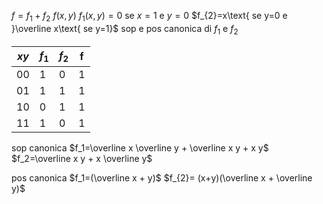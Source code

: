 $f = f_{1} + f_{2}$            $f(x,y)$
$f_{1}(x,y)=0 \text{ se } x=1 \text{ e } y=0$
$f_{2}=x\text{ se y=0 e }\overline x\text{ se y=1}$
sop e pos canonica di $f_1$ e $f_2$

| $xy$ | $f_1$ | $f_2$ | f   |
| ---- | ----- | ----- | --- |
| 00   | 1     | 0     | 1   |
| 01   | 1     | 1     | 1   |
| 10   | 0     | 1     | 1   |
| 11   | 1     | 0     | 1   |
sop canonica
$f_1=\overline x \overline y + \overline x y + x y$
$f_2=\overline x y + x \overline y$

pos canonica
$f_1=(\overline x + y)$
$f_{2}= (x+y)(\overline x + \overline y)$